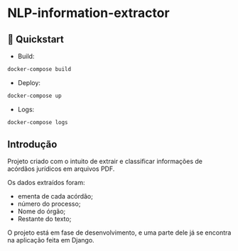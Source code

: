 # NLP-information-extractor

## 🚀 Quickstart 

- Build: 

```bash
docker-compose build
```

- Deploy:

```bash
docker-compose up
```

- Logs:

```bash
docker-compose logs
```

## Introdução

Projeto criado com o intuito de extrair e classificar informações de acórdãos jurídicos em arquivos PDF.

Os dados extraídos foram: 
- ementa de cada acórdão;
- número do processo;
- Nome do órgão;
- Restante do texto;

O projeto está em fase de desenvolvimento, e uma parte dele já se encontra na aplicação feita em Django.
